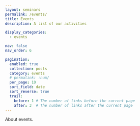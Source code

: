 ```yaml
---
layout: seminars
permalink: /events/
title: Events
description: A list of our activities

display_categories:
  - events

nav: false
nav_order: 6

pagination:
  enabled: true
  collection: posts
  category: events
  # permalink: :num/
  per_page: 10
  sort_field: date
  sort_reverse: true
  trail:
    before: 1 # The number of links before the current page
    after: 3  # The number of links after the current page
---
```


About events.


